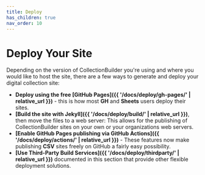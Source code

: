 ```yaml
---
title: Deploy
has_children: true
nav_order: 10
---
```


# Deploy Your Site

Depending on the version of CollectionBuilder you're using and where you would like to host the site, there are a few ways to generate and deploy your digital collection site: 

- **Deploy using the free [GitHub Pages]({{ '/docs/deploy/gh-pages/' | relative_url }})** - this is how most **GH** and **Sheets** users deploy their sites.
- **[Build the site with Jekyll]({{ '/docs/deploy/build/' | relative_url }})**, then move the files to a web server: This allows for the publishing of CollectionBuilder sites on your own or your organizations web servers.
- **[Enable GitHub Pages publishing via GitHub Actions]({{ '/docs/deploy/actions/' | relative_url }})** -  These features now make publishing **CSV** sites freely on GitHub a fairly easy possibility.
- **[Use Third-Party Build Services]({{ '/docs/deploy/thirdparty/' | relative_url }})** documented in this section that provide other flexible deployment solutions.
